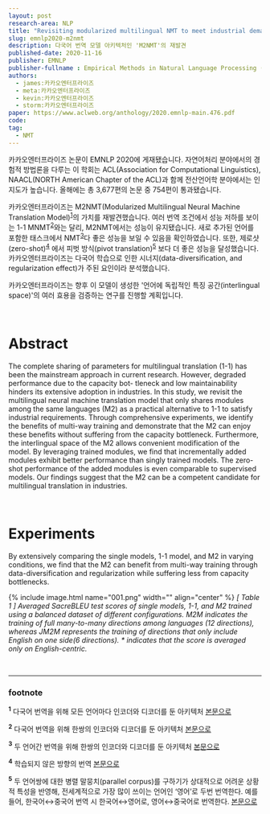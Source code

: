 ```yaml
---
layout: post
research-area: NLP
title: "Revisiting modularized multilingual NMT to meet industrial demands"
slug: emnlp2020-m2nmt
description: 다국어 번역 모델 아키텍처인 'M2NMT'의 재발견
published-date: 2020-11-16
publisher: EMNLP
publisher-fullname : Empirical Methods in Natural Language Processing (EMNLP)
authors:
  - james:카카오엔터프라이즈
  - meta:카카오엔터프라이즈
  - kevin:카카오엔터프라이즈
  - storm:카카오엔터프라이즈
paper: https://www.aclweb.org/anthology/2020.emnlp-main.476.pdf
code:
tag:
  - NMT
---
```


카카오엔터프라이즈 논문이 EMNLP 2020에 게재됐습니다. 자연어처리 분야에서의 경험적 방법론을 다루는 이 학회는 ACL(Association for Computational Linguistics), NAACL(NORTH American Chapter of the ACL)과 함께 전산언어학 분야에서는 인지도가 높습니다. 올해에는 총 3,677편의 논문 중 754편이 통과됐습니다.

카카오엔터프라이즈는 M2NMT(Modularized Multilingual Neural Machine Translation Model)<sup id="a1">[1](#f1)</sup>의 가치를 재발견했습니다. 여러 번역 조건에서 성능 저하를 보이는 1-1 MNMT<sup id="a2">[2](#f2)</sup>와는 달리, M2NMT에서는 성능이 유지됐습니다. 새로 추가된 언어를 포함한 태스크에서 NMT<sup id="a3">[3](#f3)</sup>다 좋은 성능을 보일 수 있음을 확인하였습니다. 또한, 제로샷(zero-shot)<sup id="a4">[4](#f4)</sup> 에서 피벗 방식(pivot translation)<sup id="a5">[5](#f5)</sup> 보다 더 좋은 성능을 달성했습니다. 카카오엔터프라이즈는 다국어 학습으로 인한 시너지(data-diversification, and regularization effect)가 주된 요인이라 분석했습니다.

카카오엔터프라이즈는 향후 이 모델이 생성한 '언어에 독립적인 특징 공간(interlingual space)'의 여러 효용을 검증하는 연구를 진행할 계획입니다.

<br/>

# Abstract

The complete sharing of parameters for multilingual translation (1-1) has been the mainstream approach in current research. However, degraded performance due to the capacity bot- tleneck and low maintainability hinders its extensive adoption in industries. In this study, we revisit the multilingual neural machine translation model that only shares modules among the same languages (M2) as a practical alternative to 1-1 to satisfy industrial requirements. Through comprehensive experiments, we identify the benefits of multi-way training and demonstrate that the M2 can enjoy these benefits without suffering from the capacity bottleneck. Furthermore, the interlingual space of the M2 allows convenient modification of the model. By leveraging trained modules, we find that incrementally added modules exhibit better performance than singly trained models. The zero-shot performance of the added modules is even comparable to supervised models. Our findings suggest that the M2 can be a competent candidate for multilingual translation in industries.

<br/>

# Experiments

By extensively comparing the single models, 1-1 model, and M2 in varying conditions, we find that the M2 can benefit from multi-way training through data-diversification and regularization while suffering less from capacity bottlenecks.

{% include image.html name="001.png" width="" align="center" %}
<em>[ Table 1 ] Averaged SacreBLEU test scores of single models, 1-1, and M2 trained using a balanced dataset of different configurations.  M2M  indicates the training of full many-to-many directions among languages (12 directions), whereas  JM2M  represents the training of directions that only include English on one side(6 directions). * indicates that the score is averaged only on English-centric.</em>

<br/>

-----
### footnote

<b id="f1"><sup>1</sup></b> 다국어 번역을 위해 모든 언어마다 인코더와 디코더를 둔 아키텍처 [본문으로](#a1)

<b id="f2"><sup>2</sup></b> 다국어 번역을 위해 한쌍의 인코더와 디코더를 둔 아키텍처 [본문으로](#a2)

<b id="f3"><sup>3</sup></b> 두 언어간 번역을 위해 한쌍의 인코더와 디코더를 둔 아키텍처 [본문으로](#a3)

<b id="f4"><sup>4</sup></b> 학습되지 않은 방향의 번역 [본문으로](#a4)

<b id="f5"><sup>5</sup></b> 두 언어쌍에 대한 병렬 말뭉치(parallel corpus)를 구하기가 상대적으로 어려운 상황적 특성을 반영해, 전세계적으로 가장 많이 쓰이는 언어인 ‘영어’로 두번 번역한다. 예를 들어, 한국어↔︎중국어 번역 시 한국어↔︎영어로, 영어↔︎중국어로 번역한다. [본문으로](#a4)
